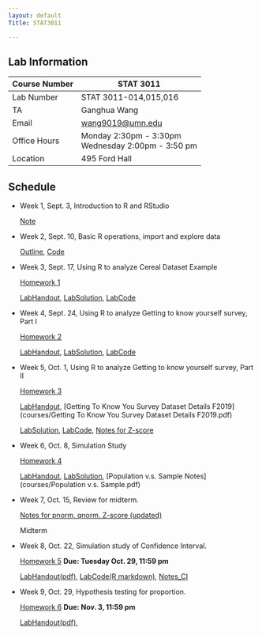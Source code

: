 ```yaml
---
layout: default
Title: STAT3011

---
```



## Lab Information

| Course Number | STAT 3011                                               |
| ------------- | ------------------------------------------------------- |
| Lab Number    | STAT 3011-014,015,016                                   |
| TA            | Ganghua Wang                                            |
| Email         | wang9019@umn.edu                                        |
| Office Hours  | Monday 2:30pm - 3:30pm  <br/>Wednesday 2:00pm - 3:50 pm |
| Location      | 495 Ford Hall                                           |



## Schedule

- Week 1, Sept. 3, Introduction to R and RStudio

  [Note](courses/LabHandout_Week1.pdf)
<!--  https://drive.google.com/drive/folders/1bgIScNMDtiZzUpc4ZiE2O_B7dCriv1TR?usp=sharing -->

- Week 2, Sept. 10, Basic R operations, import and explore data

  [Outline](courses/Week2_Lab.pdf), [Code](courses/Week2LabRscript.R)

- Week 3, Sept. 17,  Using R to analyze Cereal Dataset Example

	[Homework 1](courses/HW1_3011_Fall19.pdf) 
	
  [LabHandout](courses/Lab1_3011_Fall2019.pdf), [LabSolution](courses/Lab1Sol_3011_Fall2019.pdf), [LabCode](courses/Lab1_3011_Fall19.R)

- Week 4, Sept. 24,  Using R to analyze Getting to know yourself survey, Part I

	[Homework 2](courses/HW2.pdf) 
	
  [LabHandout](courses/week4lab.pdf), [LabSolution](courses/week4lab_solution.pdf), [LabCode](courses/week4lab.R)

- Week 5, Oct. 1,  Using R to analyze Getting to know yourself survey, Part II

	[Homework 3](courses/HW3.pdf) 
	
  [LabHandout](courses/week5lab.pdf), [Getting To Know You Survey Dataset Details F2019](courses/Getting To Know You Survey Dataset Details F2019.pdf)
  
  [LabSolution](courses/week5lab_solution.pdf), [LabCode](courses/week5lab.R), [Notes for Z-score](courses/notes5.pdf)

- Week 6, Oct. 8,  Simulation Study

  [Homework 4](courses/HW4_3011_Fall19.pdf) 

  [LabHandout](courses/Lab4Handout_3011_Fall19.pdf), [LabSolution](courses/Lab4HandoutSol_3011_Fall19.pdf),  [Population v.s. Sample Notes](courses/Population v.s. Sample.pdf)

- Week 7, Oct. 15,  Review for midterm.

  [Notes for pnorm, qnorm, Z-score (updated)](courses/notes5.pdf)

  Midterm
  
- Week 8, Oct. 22,  Simulation study of Confidence Interval.
	
	[Homework 5](courses/stat3011_fall2019_hw5.pdf)    **Due: Tuesday Oct. 29, 11:59 pm**
  
  [LabHandout(pdf)](courses/STAT3011_Fall2019_Week8Lab.pdf), [LabCode(R markdown)](courses/Lab4HandoutSol_3011_Fall19.rmd), [Notes_CI](courses/notes8.pdf)

- Week 9, Oct. 29, Hypothesis testing for proportion.

	[Homework 6]()    **Due:  Nov. 3, 11:59 pm**
  
  [LabHandout(pdf)](courses/LabWeek9.pdf), 
